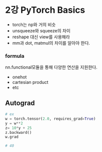 # 2강 PyTorch Basics

- torch는 np와 거의 비슷
- unsqueeze와 squeeze의 차이
- reshape 대신 view를 사용해라
- mm과 dot, matmul의 차이를 알아야 한다.

### formula
nn.functional모듈을 통해 다양한 연산을 지원한다.

- onehot
- cartesian product
- etc

## Autograd
```py
# ex
w = torch.tensor(2.0, requires_grad=True)
y = w**2
z= 10*y + 25
z.backward()
w.grad

# 40
```